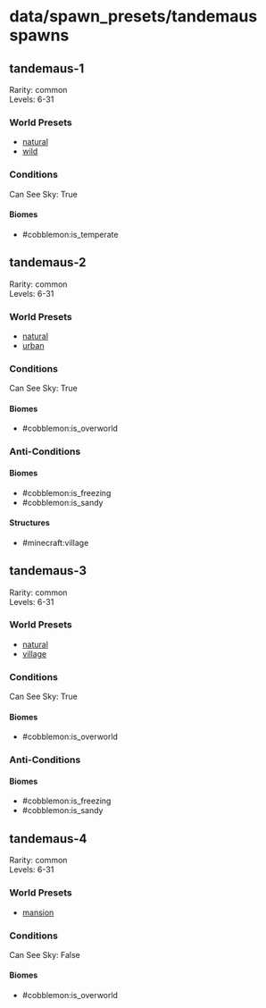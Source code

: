 # data/spawn_presets/tandemaus spawns  
  
## tandemaus-1  
Rarity: common  
Levels: 6-31  
  
### World Presets  
* [natural](/data/spawn_data/natural.md)  
* [wild](/data/spawn_data/wild.md)  
  
### Conditions  
Can See Sky: True  
  
#### Biomes  
  * #cobblemon:is_temperate
  
  
## tandemaus-2  
Rarity: common  
Levels: 6-31  
  
### World Presets  
* [natural](/data/spawn_data/natural.md)  
* [urban](/data/spawn_data/urban.md)  
  
### Conditions  
Can See Sky: True  
  
#### Biomes  
  * #cobblemon:is_overworld
  
  
### Anti-Conditions  
  
#### Biomes  
  * #cobblemon:is_freezing
  * #cobblemon:is_sandy
  
  
#### Structures  
  * #minecraft:village
  
  
## tandemaus-3  
Rarity: common  
Levels: 6-31  
  
### World Presets  
* [natural](/data/spawn_data/natural.md)  
* [village](/data/spawn_data/village.md)  
  
### Conditions  
Can See Sky: True  
  
#### Biomes  
  * #cobblemon:is_overworld
  
  
### Anti-Conditions  
  
#### Biomes  
  * #cobblemon:is_freezing
  * #cobblemon:is_sandy
  
  
## tandemaus-4  
Rarity: common  
Levels: 6-31  
  
### World Presets  
* [mansion](/data/spawn_data/mansion.md)  
  
### Conditions  
Can See Sky: False  
  
#### Biomes  
  * #cobblemon:is_overworld
  
